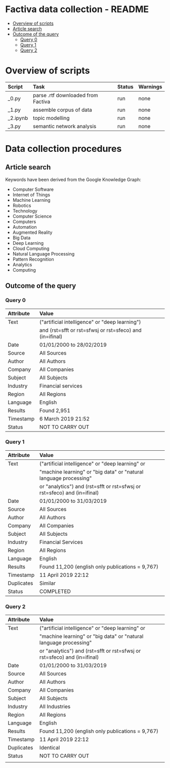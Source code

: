 Factiva data collection - README
================================

<!-- vim-toc-markdown -->

* [Overview of scripts](#overview-of-scripts)
* [Article search](#article-search)
* [Outcome of the query](#outcome-of-the-query)
  * [Query 0](#query-0)
  * [Query 1](#query-1)
  * [Query 2](#query-2)

<!-- vim-toc-markdown -->

Overview of scripts
===================

| Script   | Task                               | Status | Warnings |
|:---------|:-----------------------------------|:-------|:---------|
| _0.py    | parse .rtf downloaded from Factiva | run    | none     |
| _1.py    | assemble corpus of data            | run    | none     |
| _2.ipynb | topic modelling                    | run    | none     |
| _3.py    | semantic network analysis          | run    | none     |

Data collection procedures
==========================

Article search
--------------

Keywords have been derived from the Google Knowledge Graph:

+ Computer Software
+ Internet of Things
+ Machine Learning
+ Robotics
+ Technology
+ Computer Science
+ Computers
+ Automation
+ Augmented Reality
+ Big Data
+ Deep Learning
+ Cloud Computing
+ Natural Language Processing
+ Pattern Recognition
+ Analytics
+ Computing

Outcome of the query
--------------------

### Query 0

| Attribute | Value                                                    |
|:----------|:---------------------------------------------------------|
| Text      | ("artificial intelligence" or "deep learning")           |
|           | and (rst=sfft or rst=sfwsj or rst=sfeco) and (in=ifinal) |
| Date      | 01/01/2000 to 28/02/2019                                 |
| Source    | All Sources                                              |
| Author    | All Authors                                              |
| Company   | All Companies                                            |
| Subject   | All Subjects                                             |
| Industry  | Financial services                                       |
| Region    | All Regions                                              |
| Language  | English                                                  |
| Results   | Found 2,951                                              |
| Timestamp | 6 March 2019 21:52                                       |
| Status    | NOT TO CARRY OUT                                         |

### Query 1

| Attribute  | Value                                                                    |
|:-----------|:-------------------------------------------------------------------------|
| Text       | ("artificial intelligence" or "deep learning" or                         |
|            | "machine learning" or "big data" or "natural language processing"        |
|            | or "analytics") and (rst=sfft or rst=sfwsj or rst=sfeco) and (in=ifinal) |
| Date       | 01/01/2000 to 31/03/2019                                                 |
| Source     | All Sources                                                              |
| Author     | All Authors                                                              |
| Company    | All Companies                                                            |
| Subject    | All Subjects                                                             |
| Industry   | Financial Services                                                       |
| Region     | All Regions                                                              |
| Language   | English                                                                  |
| Results    | Found 11,200 (english only publications  = 9,767)                        |
| Timestamp  | 11 April 2019 22:12                                                      |
| Duplicates | Similar                                                                  |
| Status     | COMPLETED                                                                |

### Query 2

| Attribute  | Value                                                                    |
|:-----------|:-------------------------------------------------------------------------|
| Text       | ("artificial intelligence" or "deep learning" or                         |
|            | "machine learning" or "big data" or "natural language processing"        |
|            | or "analytics") and (rst=sfft or rst=sfwsj or rst=sfeco) and (in=ifinal) |
| Date       | 01/01/2000 to 31/03/2019                                                 |
| Source     | All Sources                                                              |
| Author     | All Authors                                                              |
| Company    | All Companies                                                            |
| Subject    | All Subjects                                                             |
| Industry   | All Industries                                                           |
| Region     | All Regions                                                              |
| Language   | English                                                                  |
| Results    | Found 11,200 (english only publications  = 9,767)                        |
| Timestamp  | 11 April 2019 22:12                                                      |
| Duplicates | Identical                                                                |
| Status     | NOT TO CARRY OUT                                                         |
|            |                                                                          |
